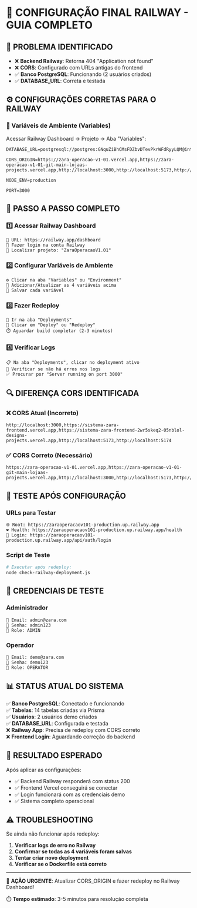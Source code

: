 # 🚀 CONFIGURAÇÃO FINAL RAILWAY - GUIA COMPLETO

## 🎯 PROBLEMA IDENTIFICADO
- ❌ **Backend Railway**: Retorna 404 "Application not found"
- ❌ **CORS**: Configurado com URLs antigas do frontend
- ✅ **Banco PostgreSQL**: Funcionando (2 usuários criados)
- ✅ **DATABASE_URL**: Correta e testada

## ⚙️ CONFIGURAÇÕES CORRETAS PARA O RAILWAY

### 📝 Variáveis de Ambiente (Variables)
Acessar Railway Dashboard → Projeto → Aba "Variables":

```env
DATABASE_URL=postgresql://postgres:GNquZiBhCMsFDZbvDTevPkrWFdRyyLQM@interchange.proxy.rlwy.net:17733/railway

CORS_ORIGIN=https://zara-operacao-v1-01.vercel.app,https://zara-operacao-v1-01-git-main-lojaas-projects.vercel.app,http://localhost:3000,http://localhost:5173,http://localhost:5174

NODE_ENV=production

PORT=3000
```

## 🔧 PASSO A PASSO COMPLETO

### 1️⃣ Acessar Railway Dashboard
```
🔗 URL: https://railway.app/dashboard
👤 Fazer login na conta Railway
📁 Localizar projeto: "ZaraOperacaoV1.01"
```

### 2️⃣ Configurar Variáveis de Ambiente
```
⚙️ Clicar na aba "Variables" ou "Environment"
📝 Adicionar/Atualizar as 4 variáveis acima
💾 Salvar cada variável
```

### 3️⃣ Fazer Redeploy
```
🚀 Ir na aba "Deployments"
🔄 Clicar em "Deploy" ou "Redeploy"
⏱️ Aguardar build completar (2-3 minutos)
```

### 4️⃣ Verificar Logs
```
📋 Na aba "Deployments", clicar no deployment ativo
👀 Verificar se não há erros nos logs
✅ Procurar por "Server running on port 3000"
```

## 🔍 DIFERENÇA CORS IDENTIFICADA

### ❌ CORS Atual (Incorreto)
```
http://localhost:3000,https://sistema-zara-frontend.vercel.app,https://sistema-zara-frontend-2wr5skeq2-05nblol-designs-projects.vercel.app,http://localhost:5173,http://localhost:5174
```

### ✅ CORS Correto (Necessário)
```
https://zara-operacao-v1-01.vercel.app,https://zara-operacao-v1-01-git-main-lojaas-projects.vercel.app,http://localhost:3000,http://localhost:5173,http://localhost:5174
```

## 🧪 TESTE APÓS CONFIGURAÇÃO

### URLs para Testar
```
🌐 Root: https://zaraoperacaov101-production.up.railway.app
❤️ Health: https://zaraoperacaov101-production.up.railway.app/health
🔐 Login: https://zaraoperacaov101-production.up.railway.app/api/auth/login
```

### Script de Teste
```bash
# Executar após redeploy:
node check-railway-deployment.js
```

## 👥 CREDENCIAIS DE TESTE

### Administrador
```
📧 Email: admin@zara.com
🔑 Senha: admin123
👤 Role: ADMIN
```

### Operador
```
📧 Email: demo@zara.com
🔑 Senha: demo123
👤 Role: OPERATOR
```

## 📊 STATUS ATUAL DO SISTEMA

✅ **Banco PostgreSQL**: Conectado e funcionando  
✅ **Tabelas**: 14 tabelas criadas via Prisma  
✅ **Usuários**: 2 usuários demo criados  
✅ **DATABASE_URL**: Configurada e testada  
❌ **Railway App**: Precisa de redeploy com CORS correto  
❌ **Frontend Login**: Aguardando correção do backend  

## 🎯 RESULTADO ESPERADO

Após aplicar as configurações:
- ✅ Backend Railway responderá com status 200
- ✅ Frontend Vercel conseguirá se conectar
- ✅ Login funcionará com as credenciais demo
- ✅ Sistema completo operacional

## ⚠️ TROUBLESHOOTING

Se ainda não funcionar após redeploy:
1. **Verificar logs de erro no Railway**
2. **Confirmar se todas as 4 variáveis foram salvas**
3. **Tentar criar novo deployment**
4. **Verificar se o Dockerfile está correto**

---

🚨 **AÇÃO URGENTE**: Atualizar CORS_ORIGIN e fazer redeploy no Railway Dashboard!

⏱️ **Tempo estimado**: 3-5 minutos para resolução completa